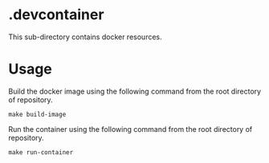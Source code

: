 # .devcontainer
This sub-directory contains docker resources. 

# Usage
Build the docker image using the following command from the 
root directory of repository.
```
make build-image
```

Run the container using the following command from the 
root directory of repository.
```
make run-container
```
